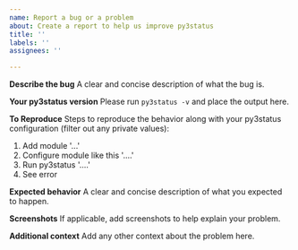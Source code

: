 ```yaml
---
name: Report a bug or a problem
about: Create a report to help us improve py3status
title: ''
labels: ''
assignees: ''

---
```


**Describe the bug**
A clear and concise description of what the bug is.

**Your py3status version**
Please run `py3status -v` and place the output here.

**To Reproduce**
Steps to reproduce the behavior along with your py3status configuration (filter out any private values):
1. Add module '...'
2. Configure module like this '....'
3. Run py3status '....'
4. See error

**Expected behavior**
A clear and concise description of what you expected to happen.

**Screenshots**
If applicable, add screenshots to help explain your problem.

**Additional context**
Add any other context about the problem here.
